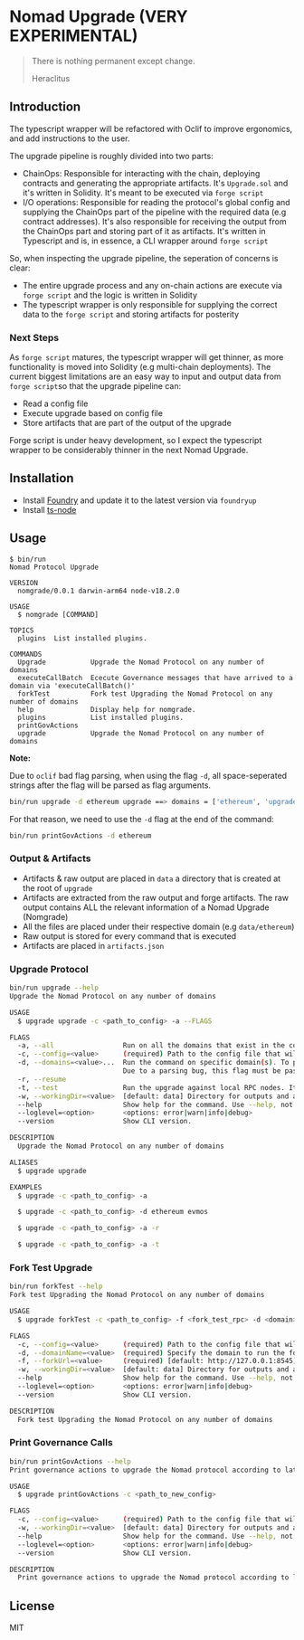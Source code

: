# Nomad Upgrade (VERY EXPERIMENTAL)

> There is nothing permanent except change.
>
> Heraclitus

## Introduction

The typescript wrapper will be refactored with Oclif to improve ergonomics, and add instructions to the user.

The upgrade pipeline is roughly divided into two parts:

- ChainOps: Responsible for interacting with the chain, deploying contracts and generating the appropriate artifacts. It's `Upgrade.sol` and it's written in Solidity. It's meant to be executed via `forge script`
- I/O operations: Responsible for reading the protocol's global config and supplying the ChainOps part of the pipeline with the required data (e.g contract addresses). It's also responsible for receiving the output from the ChainOps part and storing part of it as artifacts. It's written in Typescript and is, in essence, a CLI wrapper around `forge script`

So, when inspecting the upgrade pipeline, the seperation of concerns is clear:

- The entire upgrade process and any on-chain actions are execute via `forge script` and the logic is written in Solidity
- The typescript wrapper is only responsible for supplying the correct data to the `forge script` and storing artifacts for posterity

### Next Steps

As `forge script` matures, the typescript wrapper will get thinner, as more functionality is moved into Solidity (e.g multi-chain deployments). The current biggest limitations are an easy way to input and output data from `forge script`so that the upgrade pipeline can:

- Read a config file
- Execute upgrade based on config file
- Store artifacts that are part of the output of the upgrade

Forge script is under heavy development, so I expect the typescript wrapper to be considerably thinner in the next Nomad Upgrade.

## Installation

- Install [Foundry](https://github.com/foundry-rs/foundry) and update it to the latest version via `foundryup`
- Install [ts-node](https://www.npmjs.com/package/ts-node)

## Usage

```
$ bin/run
Nomad Protocol Upgrade

VERSION
  nomgrade/0.0.1 darwin-arm64 node-v18.2.0

USAGE
  $ nomgrade [COMMAND]

TOPICS
  plugins  List installed plugins.

COMMANDS
  Upgrade           Upgrade the Nomad Protocol on any number of domains
  executeCallBatch  Ececute Governance messages that have arrived to a domain via 'executeCallBatch()'
  forkTest          Fork test Upgrading the Nomad Protocol on any number of domains
  help              Display help for nomgrade.
  plugins           List installed plugins.
  printGovActions
  upgrade           Upgrade the Nomad Protocol on any number of domains

```

**Note:**

Due to `oclif` bad flag parsing, when using the flag `-d`, all space-seperated strings after the flag will be parsed as flag arguments.

```bash
bin/run upgrade -d ethereum upgrade ==> domains = ['ethereum', 'upgrade']
```

For that reason, we need to use the `-d` flag at the end of the command:

```bash
bin/run printGovActions -d ethereum
```

### Output & Artifacts

- Artifacts & raw output are placed in `data` a directory that is created at the root of `upgrade`
- Artifacts are extracted from the raw output and forge artifacts. The raw output contains ALL the relevant information of a Nomad Upgrade (Nomgrade)
- All the files are placed under their respective domain (e.g `data/ethereum`)
- Raw output is stored for every command that is executed
- Artifacts are placed in `artifacts.json`

### Upgrade Protocol

```bash
bin/run upgrade --help
Upgrade the Nomad Protocol on any number of domains

USAGE
  $ upgrade upgrade -c <path_to_config> -a --FLAGS

FLAGS
  -a, --all                 Run on all the domains that exist in the config file
  -c, --config=<value>      (required) Path to the config file that will be used of the Nomad Protocol
  -d, --domains=<value>...  Run the command on specific domain(s). To pass multiple domains, simply pass them like this: -d ethereum evmos avalanche.
                            Due to a parsing bug, this flag must be passed at the end of the command. e.g 'nomgrade upgrade -d ethereum'
  -r, --resume
  -t, --test                Run the upgrade against local RPC nodes. It expects RPC endpoints with a port number that start ats '8545' and increments (e.g 8546, 8647, etc.)
  -w, --workingDir=<value>  [default: data] Directory for outputs and artifacts
  --help                    Show help for the command. Use --help, not -h
  --loglevel=<option>       <options: error|warn|info|debug>
  --version                 Show CLI version.

DESCRIPTION
  Upgrade the Nomad Protocol on any number of domains

ALIASES
  $ upgrade upgrade

EXAMPLES
  $ upgrade -c <path_to_config> -a

  $ upgrade -c <path_to_config> -d ethereum evmos

  $ upgrade -c <path_to_config> -a -r

  $ upgrade -c <path_to_config> -a -t
```

### Fork Test Upgrade

```bash
bin/run forkTest --help
Fork test Upgrading the Nomad Protocol on any number of domains

USAGE
  $ upgrade forkTest -c <path_to_config> -f <fork_test_rpc> -d <domain>

FLAGS
  -c, --config=<value>      (required) Path to the config file that will be used of the Nomad Protocol
  -d, --domainName=<value>  (required) Specify the domain to run the fork test. Must match RPC at --forkUrl
  -f, --forkUrl=<value>     (required) [default: http://127.0.0.1:8545] RPC URL endpoint to be used for the fork test. Must be RPC for --domain
  -w, --workingDir=<value>  [default: data] Directory for outputs and artifacts
  --help                    Show help for the command. Use --help, not -h
  --loglevel=<option>       <options: error|warn|info|debug>
  --version                 Show CLI version.

DESCRIPTION
  Fork test Upgrading the Nomad Protocol on any number of domains
```

### Print Governance Calls

```bash
bin/run printGovActions --help
Print governance actions to upgrade the Nomad protocol according to latest config

USAGE
  $ upgrade printGovActions -c <path_to_new_config>

FLAGS
  -c, --config=<value>      (required) Path to the config file that will be used of the Nomad Protocol
  -w, --workingDir=<value>  [default: data] Directory for outputs and artifacts
  --help                    Show help for the command. Use --help, not -h
  --loglevel=<option>       <options: error|warn|info|debug>
  --version                 Show CLI version.

DESCRIPTION
  Print governance actions to upgrade the Nomad protocol according to latest config
  ```

## License

MIT

